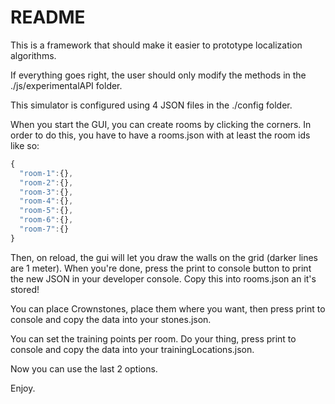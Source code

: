 # README #

This is a framework that should make it easier to prototype localization algorithms.

If everything goes right, the user should only modify the methods in the ./js/experimentalAPI folder.

This simulator is configured using 4 JSON files in the ./config folder.

When you start the GUI, you can create rooms by clicking the corners. In order to do this, you have to have a rooms.json with at least the room ids like so:

```js
{
  "room-1":{},
  "room-2":{},
  "room-3":{},
  "room-4":{},
  "room-5":{},
  "room-6":{},
  "room-7":{}
}
```

Then, on reload, the gui will let you draw the walls on the grid (darker lines are 1 meter). When you're done, press the print to console button to print the new JSON in your developer console. Copy this into rooms.json an it's stored!

You can place Crownstones, place them where you want, then press print to console and copy the data into your stones.json.

You can set the training points per room. Do your thing, press print to console and copy the data into your trainingLocations.json.

Now you can use the last 2 options.

Enjoy.